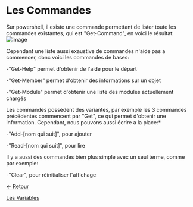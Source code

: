 # Les Commandes

Sur powershell, il existe une commande permettant de lister toute les commandes existantes, qui est "Get-Command", en voici le résultat:
![image](https://media.discordapp.net/attachments/408320873876160522/786517670358810624/commandes.PNG?width=699&height=612)

Cependant une liste aussi exaustive de commandes n'aide pas a commencer, donc voici les commandes de bases:

-"Get-Help" permet d'obtenir de l'aide pour le départ

-"Get-Member" permet d'obtenir des informations sur un objet

-"Get-Module" permet d'obtenir une liste des modules actuellement chargés

Les commandes possèdent des variantes, par exemple les 3 commandes précédentes commencent par "Get", ce qui permet d'obtenir une information.
Cependant, nous pouvons aussi écrire a la place:*

-"Add-[nom qui suit]", pour ajouter

-"Read-[nom qui suit]", pour lire

Il y a aussi des commandes bien plus simple avec un seul terme, comme par exemple:

-"Clear", pour réinitialiser l'affichage 

[← Retour](https://github.com/mveron13/cours.linux/blob/main/README.md)


[Les Variables](https://github.com/mveron13/cours.linux/blob/main/powershell/Les_variables.md)

